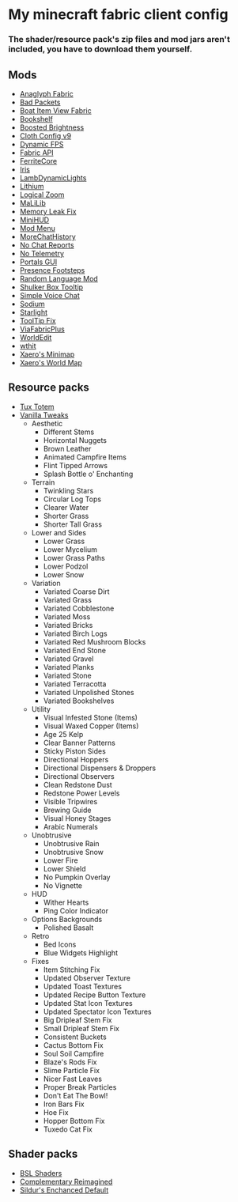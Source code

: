 # My minecraft fabric client config
### The shader/resource pack's zip files and mod jars aren't included, you have to download them yourself.
## Mods
- [Anaglyph Fabric](https://github.com/vlad2305m/Anaglyph-fabric)
- [Bad Packets](https://modrinth.com/mod/badpackets)
- [Boat Item View Fabric](https://modrinth.com/mod/boat-item-view)
- [Bookshelf](https://github.com/Darkhax-Minecraft/Bookshelf)
- [Boosted Brightness](https://modrinth.com/mod/boosted-brightness)
- [Cloth Config v9](https://modrinth.com/mod/cloth-config)
- [Dynamic FPS](https://modrinth.com/mod/dynamic-fps)
- [Fabric API](https://modrinth.com/mod/fabric-api)
- [FerriteCore](https://modrinth.com/mod/ferrite-core)
- [Iris](https://irisshaders.net)
- [LambDynamicLights](https://modrinth.com/mod/lambdynamiclights)
- [Lithium](https://modrinth.com/mod/lithium)
- [Logical Zoom](https://modrinth.com/mod/logical-zoom)
- [MaLiLib](https://github.com/maruohon/malilib)
- [Memory Leak Fix](https://modrinth.com/mod/memoryleakfix)
- [MiniHUD](https://github.com/maruohon/minihud)
- [Mod Menu](https://modrinth.com/mod/modmenu)
- [MoreChatHistory](https://modrinth.com/mod/morechathistory)
- [No Chat Reports](https://modrinth.com/mod/no-chat-reports)
- [No Telemetry](https://modrinth.com/mod/no-telemetry)
- [Portals GUI](https://modrinth.com/mod/portals-gui)
- [Presence Footsteps](https://modrinth.com/mod/presence-footsteps)
- [Random Language Mod](https://modrinth.com/mod/random-language-mod)
- [Shulker Box Tooltip](https://modrinth.com/mod/shulkerboxtooltip)
- [Simple Voice Chat](https://modrinth.com/plugin/simple-voice-chat)
- [Sodium](https://modrinth.com/mod/sodium)
- [Starlight](https://modrinth.com/mod/starlight)
- [ToolTip Fix](https://modrinth.com/mod/tooltipfix)
- [ViaFabricPlus](https://modrinth.com/mod/viafabricplus)
- [WorldEdit](https://enginehub.org/worldedit)
- [wthit](https://modrinth.com/mod/wthit)
- [Xaero's Minimap](https://modrinth.com/mod/xaeros-minimap)
- [Xaero's World Map](https://modrinth.com/mod/xaeros-world-map)
## Resource packs
- [Tux Totem](https://modrinth.com/resourcepack/tux-totem)
- [Vanilla Tweaks](https://vanillatweaks.net)
  - Aesthetic
    - Different Stems
    - Horizontal Nuggets
    - Brown Leather
    - Animated Campfire Items
    - Flint Tipped Arrows
    - Splash Bottle o' Enchanting
  - Terrain
    - Twinkling Stars
    - Circular Log Tops
    - Clearer Water
    - Shorter Grass
    - Shorter Tall Grass
  - Lower and Sides
    - Lower Grass
    - Lower Mycelium
    - Lower Grass Paths
    - Lower Podzol
    - Lower Snow
  - Variation
    - Variated Coarse Dirt
    - Variated Grass
    - Variated Cobblestone
    - Variated Moss
    - Variated Bricks
    - Variated Birch Logs
    - Variated Red Mushroom Blocks
    - Variated End Stone
    - Variated Gravel
    - Variated Planks
    - Variated Stone
    - Variated Terracotta
    - Variated Unpolished Stones
    - Variated Bookshelves
  - Utility
    - Visual Infested Stone (Items)
    - Visual Waxed Copper (Items)
    - Age 25 Kelp
    - Clear Banner Patterns
    - Sticky Piston Sides
    - Directional Hoppers
    - Directional Dispensers & Droppers
    - Directional Observers
    - Clean Redstone Dust
    - Redstone Power Levels
    - Visible Tripwires
    - Brewing Guide
    - Visual Honey Stages
    - Arabic Numerals
  - Unobtrusive
    - Unobtrusive Rain
    - Unobtrusive Snow
    - Lower Fire
    - Lower Shield
    - No Pumpkin Overlay
    - No Vignette
  - HUD
    - Wither Hearts
    - Ping Color Indicator
  - Options Backgrounds
    - Polished Basalt
  - Retro
    - Bed Icons
    - Blue Widgets Highlight
  - Fixes
    - Item Stitching Fix
    - Updated Observer Texture
    - Updated Toast Textures
    - Updated Recipe Button Texture
    - Updated Stat Icon Textures
    - Updated Spectator Icon Textures
    - Big Dripleaf Stem Fix
    - Small Dripleaf Stem Fix
    - Consistent Buckets
    - Cactus Bottom Fix
    - Soul Soil Campfire
    - Blaze's Rods Fix
    - Slime Particle Fix
    - Nicer Fast Leaves
    - Proper Break Particles
    - Don't Eat The Bowl!
    - Iron Bars Fix
    - Hoe Fix
    - Hopper Bottom Fix
    - Tuxedo Cat Fix
## Shader packs
- [BSL Shaders](https://modrinth.com/shader/bsl-shaders)
- [Complementary Reimagined](https://modrinth.com/shader/complementary-reimagined)
- [Sildur's Enchanced Default](https://sildurs-shaders.github.io)
